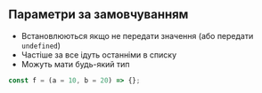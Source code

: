 ## Параметри за замовчуванням

-   Встановлюються якщо не передати значення (або передати `undefined`)
-   Частіше за все ідуть останніми в списку
-   Можуть мати будь-який тип

```js
const f = (a = 10, b = 20) => {};
```

